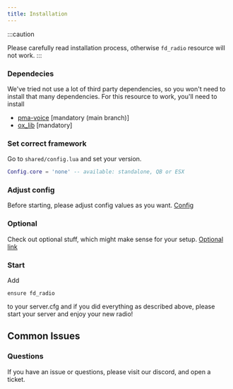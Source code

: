 ```yaml
---
title: Installation
---
```


:::caution

Please carefully read installation process, otherwise `fd_radio` resource will not work.
:::

### Dependecies

We've tried not use a lot of third party dependencies, so you won't need to install that many dependencies. For this resource to work, you'll need to install

- [pma-voice](https://github.com/AvarianKnight/pma-voice) [mandatory (main branch)]
- [ox_lib](https://github.com/overextended/ox_lib) [mandatory]

### Set correct framework

Go to `shared/config.lua` and set your version.

```lua
Config.core = 'none' -- available: standalone, QB or ESX
```

### Adjust config

Before starting, please adjust config values as you want. [Config](/docs/fd_radio/config)

### Optional

Check out optional stuff, which might make sense for your setup. [Optional link](http://localhost:3000/docs/fd_radio/optional)

### Start

Add

```
ensure fd_radio
```

to your server.cfg and if you did everything as described above, please start your server and enjoy your new radio!

## Common Issues

### Questions

If you have an issue or questions, please visit our discord, and open a ticket.
